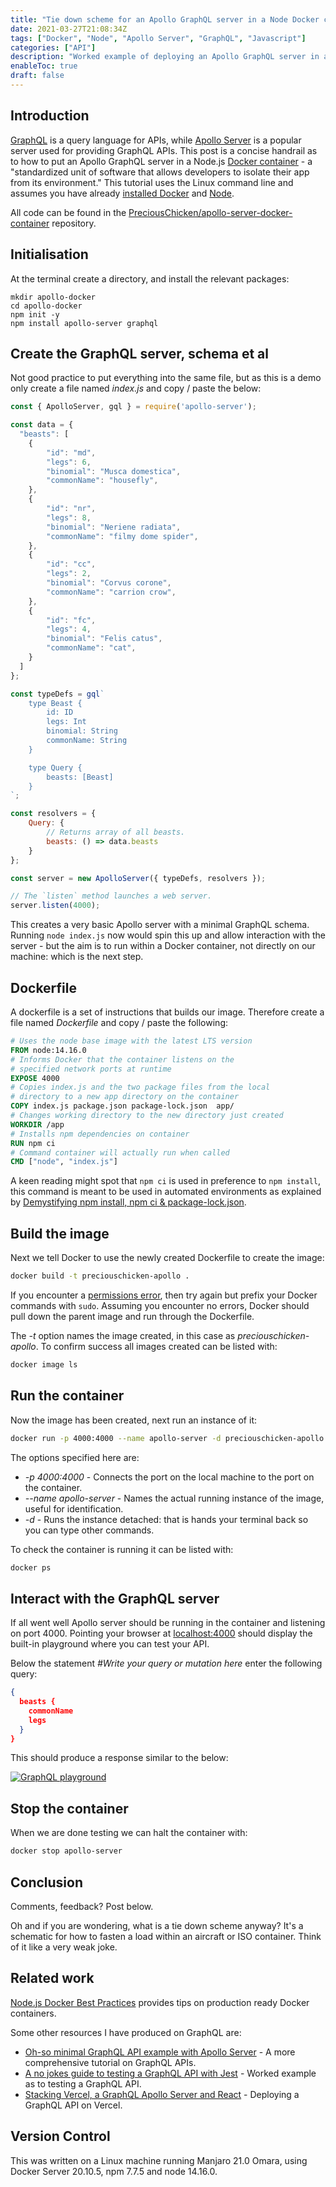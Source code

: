 ```yaml
---
title: "Tie down scheme for an Apollo GraphQL server in a Node Docker container"
date: 2021-03-27T21:08:34Z
tags: ["Docker", "Node", "Apollo Server", "GraphQL", "Javascript"]
categories: ["API"]
description: "Worked example of deploying an Apollo GraphQL server in a Node Docker Container"
enableToc: true
draft: false
---
```


## Introduction

[GraphQL](https://graphql.org/) is a query language for APIs, while [Apollo Server](https://www.apollographql.com/) is a popular server used for providing GraphQL APIs.  This post is a concise handrail as to how to put an Apollo GraphQL server in a Node.js [Docker container](https://www.docker.com/why-docker) - a "standardized unit of software that allows developers to isolate their app from its environment."  This tutorial uses the Linux command line and assumes you have already [installed Docker](https://docs.docker.com/get-docker/) and [Node](https://nodejs.org/en/download/package-manager/).

All code can be found in the [PreciousChicken/apollo-server-docker-container](https://github.com/PreciousChicken/apollo-server-docker-container) repository.


## Initialisation

At the terminal create a directory, and install the relevant packages:

```shell
mkdir apollo-docker
cd apollo-docker
npm init -y
npm install apollo-server graphql
```

## Create the GraphQL server, schema et al

Not good practice to put everything into the same file, but as this is a demo only create a file named *index.js* and copy / paste the below:

```javascript
const { ApolloServer, gql } = require('apollo-server');

const data = {
  "beasts": [
    {
	    "id": "md",
	    "legs": 6,
	    "binomial": "Musca domestica",
	    "commonName": "housefly",
    },
    {
	    "id": "nr",
	    "legs": 8,
	    "binomial": "Neriene radiata",
	    "commonName": "filmy dome spider",
    },
    {
	    "id": "cc",
	    "legs": 2,
	    "binomial": "Corvus corone",
	    "commonName": "carrion crow",
    },
    {
	    "id": "fc",
	    "legs": 4,
	    "binomial": "Felis catus",
	    "commonName": "cat",
    }
  ]
};

const typeDefs = gql`
	type Beast {
		id: ID
		legs: Int
		binomial: String
		commonName: String
	}

	type Query {
		beasts: [Beast]
	}
`;

const resolvers = {
	Query: {
		// Returns array of all beasts.
		beasts: () => data.beasts
	}
};

const server = new ApolloServer({ typeDefs, resolvers });

// The `listen` method launches a web server.
server.listen(4000);
```

This creates a very basic Apollo server with a minimal GraphQL schema.  Running `node index.js` now would spin this up and allow interaction with the server - but the aim is to run within a Docker container, not directly on our machine: which is the next step.

## Dockerfile

A dockerfile is a set of instructions that builds our image.  Therefore create a file named *Dockerfile* and copy / paste the following:

```dockerfile
# Uses the node base image with the latest LTS version
FROM node:14.16.0
# Informs Docker that the container listens on the 
# specified network ports at runtime
EXPOSE 4000
# Copies index.js and the two package files from the local 
# directory to a new app directory on the container
COPY index.js package.json package-lock.json  app/
# Changes working directory to the new directory just created
WORKDIR /app
# Installs npm dependencies on container
RUN npm ci
# Command container will actually run when called
CMD ["node", "index.js"]
```

A keen reading might spot that `npm ci` is used in preference to `npm install`, this command is meant to be used in automated environments as explained by [Demystifying npm install, npm ci & package-lock.json](https://medium.com/@Cyclodex/demystifying-npm-install-npm-ci-package-lock-json-2807fc0ee404).


## Build the image

Next we tell Docker to use the newly created Dockerfile to create the image:

```bash
docker build -t preciouschicken-apollo .
```

If you encounter a [permissions error](https://stackoverflow.com/q/48957195), then try again but prefix your Docker commands with `sudo`.  Assuming you encounter no errors, Docker should pull down the parent image and run through the Dockerfile.

The *-t* option names the image created, in this case as *preciouschicken-apollo*.  To confirm success all images created can be listed with:

```bash
docker image ls
```

## Run the container

Now the image has been created, next run an instance of it:

```bash
docker run -p 4000:4000 --name apollo-server -d preciouschicken-apollo
```

The options specified here are:

-  *-p 4000:4000* - Connects the port on the local machine to the port on the container.
-  *--name apollo-server* - Names the actual running instance of the image, useful for identification.
-  *-d* - Runs the instance detached: that is hands your terminal back so you can type other commands.

To check the container is running it can be listed with:

```bash
docker ps
```

## Interact with the GraphQL server

If all went well Apollo server should be running in the container and listening on port 4000.    Pointing your browser at [localhost:4000](http://localhost:4000/) should display the built-in playground where you can test your API.  

Below the statement *#Write your query or mutation here* enter the following query:

```json
{
  beasts {
    commonName
    legs
  }
}
```

This should produce a response similar to the below:

[![GraphQL playground](https://www.preciouschicken.com/blog/images/graphql_beast_query-thumb.png)](https://www.preciouschicken.com/blog/images/graphql_beast_query.png)

## Stop the container

When we are done testing we can halt the container with:

```bash
docker stop apollo-server
```

## Conclusion

Comments, feedback?  Post below.

Oh and if you are wondering, what is a tie down scheme anyway?  It's a schematic for how to fasten a load within an aircraft or ISO container.  Think of it like a very weak joke.

## Related work

[Node.js Docker Best Practices](https://github.com/goldbergyoni/nodebestpractices#8-docker-best-practices) provides tips on production ready Docker containers.

Some other resources I have produced on GraphQL are:

- [Oh-so minimal GraphQL API example with Apollo Server](https://preciouschicken.com/blog/posts/minimal-graphql-apollo-server/) - A more comprehensive tutorial on GraphQL APIs.  
- [A no jokes guide to testing a GraphQL API with Jest](https://www.preciouschicken.com/blog/posts/jest-testing-graphql-api/) - Worked example as to testing a GraphQL API.
- [Stacking Vercel, a GraphQL Apollo Server and React](https://www.preciouschicken.com/blog/posts/vercel-apollo-server-react/) - Deploying a GraphQL API on Vercel. 

## Version Control

This was written on a Linux machine running Manjaro 21.0 Omara, using Docker Server 20.10.5, npm 7.7.5 and node 14.16.0.

